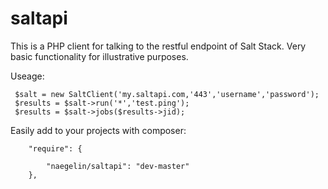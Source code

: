 saltapi
=======

This is a PHP client for talking to the restful endpoint of Salt Stack. Very basic functionality for illustrative purposes. 

Useage:

```
 $salt = new SaltClient('my.saltapi.com,'443','username','password');
 $results = $salt->run('*','test.ping');
 $results = $salt->jobs($results->jid);
```

Easily add to your projects with composer:

```
	"require": {

		"naegelin/saltapi": "dev-master"
	},

```